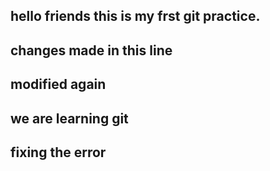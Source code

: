 ## hello friends this is my frst git practice.
## changes made in this line
## modified again
## we   are learning git
## fixing the error
